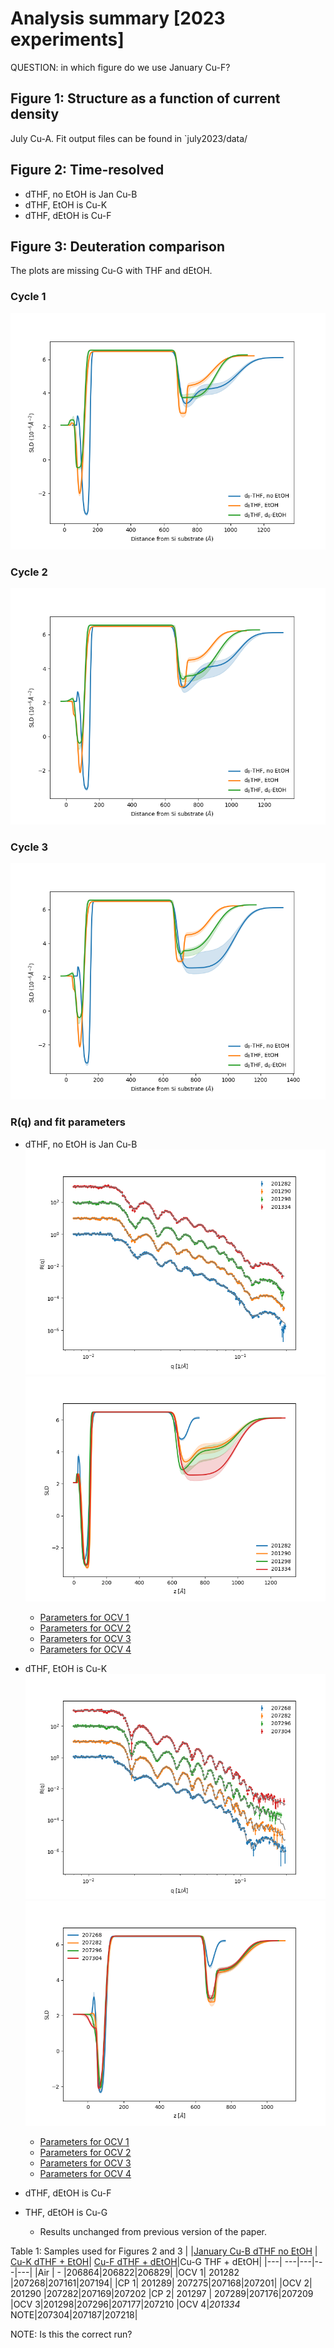# Analysis summary [2023 experiments]

QUESTION: in which figure do we use January Cu-F?

## Figure 1: Structure as a function of current density
July Cu-A. Fit output files can be found in `july2023/data/

## Figure 2: Time-resolved

- dTHF, no EtOH is Jan Cu-B
- dTHF, EtOH is Cu-K
- dTHF, dEtOH is Cu-F

## Figure 3: Deuteration comparison
The plots are missing Cu-G with THF and dEtOH.
### Cycle 1
![ ](july2023/notebooks/deuteration-cycle1.png)
### Cycle 2
![ ](july2023/notebooks/deuteration-cycle2.png)
### Cycle 3
![ ](july2023/notebooks/deuteration-cycle3.png)


### R(q) and fit parameters
- dTHF, no EtOH is Jan Cu-B
    ![ ](jan2023/notebooks/jan2023-Rq-Cu-B.png)
    ![ ](jan2023/notebooks/jan2023-Cu-B.png)
    - [Parameters for OCV 1](jan2023/data/results/REFL_201282.md)
    - [Parameters for OCV 2](jan2023/data/results/REFL_201290.md)
    - [Parameters for OCV 3](jan2023/data/results/REFL_201298.md)
    - [Parameters for OCV 4](jan2023/data/results/REFL_201334.md)

- dTHF, EtOH is Cu-K
    ![ ](july2023/notebooks/july2023-Rq-Cu-K.png)
    ![ ](july2023/notebooks/july2023-Cu-K.png)
    - [Parameters for OCV 1](july2023/data/results/REFL_207268.md)
    - [Parameters for OCV 2](july2023/data/results/REFL_207282.md)
    - [Parameters for OCV 3](july2023/data/results/REFL_207296.md)
    - [Parameters for OCV 4](july2023/data/results/REFL_207304.md)

- dTHF, dEtOH is Cu-F

- THF, dEtOH is Cu-G
    - Results unchanged from previous version of the paper.

 


Table 1: Samples used for Figures 2 and 3
| |[January Cu-B dTHF no EtOH](jan2023/notebooks/Cu-B.ipynb) | [Cu-K dTHF + EtOH](july2023/notebooks/Cu-K.ipynb)| [Cu-F dTHF + dEtOH](july2023/notebooks/Cu-F.ipynb)|Cu-G THF + dEtOH|
|---| ---|---|---|---|
|Air | - |206864|206822|206829|
|OCV 1| 201282 |207268|207161|207194|
|CP 1| 201289| 207275|207168|207201|
|OCV 2| 201290 |207282|207169|207202
|CP 2| 201297 | 207289|207176|207209
|OCV 3|201298|207296|207177|207210
|OCV 4|*201334* NOTE|207304|207187|207218|

NOTE: Is this the correct run?

